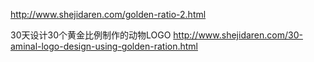 http://www.shejidaren.com/golden-ratio-2.html

30天设计30个黄金比例制作的动物LOGO
http://www.shejidaren.com/30-aminal-logo-design-using-golden-ration.html